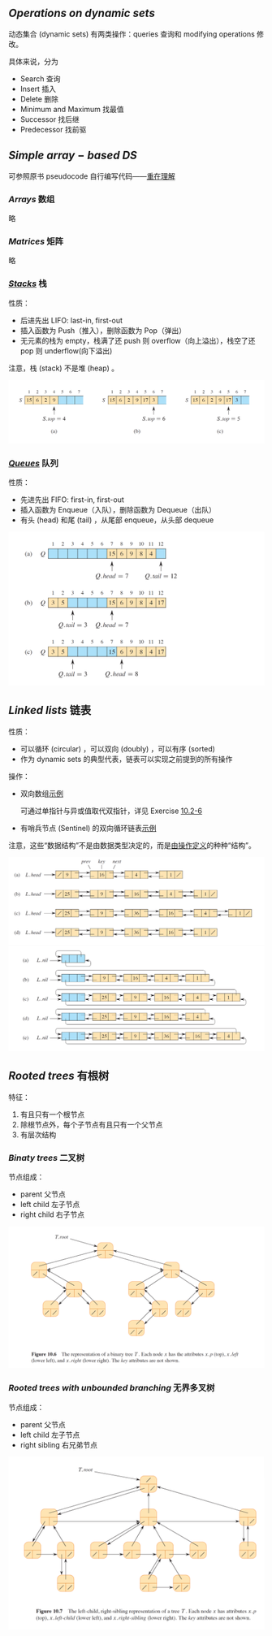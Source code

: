 ## $Operations~on~dynamic~sets$

动态集合 (dynamic sets) 有两类操作：queries 查询和 modifying operations 修改。

具体来说，分为

- Search 查询
- Insert 插入
- Delete 删除
- Minimum and Maximum 找最值
- Successor 找后继
- Predecessor 找前驱

## $Simple~array-based~DS$

可参照原书 pseudocode 自行编写代码——[重在理解](../code/Chapter10/Exercises/10.1-7.md)

### _Arrays_ 数组

略

### _Matrices_ 矩阵

略

### [_Stacks_](../code/Chapter10/Text/10.1.1_lifoStack.c) 栈

性质：

- 后进先出 LIFO: last-in, first-out
- 插入函数为 Push（推入），删除函数为 Pop（弹出）
- 无元素的栈为 empty，栈满了还 push 则 overflow（向上溢出），栈空了还 pop 则 underflow(向下溢出)

注意，栈 (stack) 不是堆 (heap) 。

![10.1](../imgs/Ch10/10.1.png)

### [_Queues_](../code/Chapter10/Text/10.1.2_fifoQueue.c) 队列

性质：

- 先进先出 FIFO: first-in, first-out
- 插入函数为 Enqueue（入队），删除函数为 Dequeue（出队）
- 有头 (head) 和尾 (tail) ，从尾部 enqueue，从头部 dequeue

![10.2](../imgs/Ch10/10.2.png)

## $Linked~lists$ 链表

性质：

- 可以循环 (circular) ，可以双向 (doubly) ，可以有序 (sorted)
- 作为 dynamic sets 的典型代表，链表可以实现之前提到的所有操作

操作：

- 双向数组[示例](../code/Chapter10/Text/10.2.1_doublyLinkedList.c)

  可通过单指针与异或值取代双指针，详见 Exercise [10.2-6](../code/Chapter10/Exercises/10.2-6_DLLwithXORandSingleptr.c)

- 有哨兵节点 (Sentinel) 的双向循环链表[示例](../code/Chapter10/Text/10.2.2_dllSentinel.c)

注意，这些“数据结构”不是由数据类型决定的，而是[由操作定义](../code/Chapter10/Exercises/10.2-2.md)的种种“结构”。

![10.3](../imgs/Ch10/10.3.png)
![10.4](../imgs/Ch10/10.4.png)

## $Rooted~trees$ 有根树

特征：

1. 有且只有一个根节点
2. 除根节点外，每个子节点有且只有一个父节点
3. 有层次结构

### _Binaty trees_ 二叉树

节点组成：

- parent 父节点
- left child 左子节点
- right child 右子节点

![10.5](../imgs/Ch10/10.5.png)

### _Rooted trees with unbounded branching_ 无界多叉树

节点组成：

- parent 父节点
- left child 左子节点
- right sibling 右兄弟节点

![10.6](../imgs/Ch10/10.6.png)
